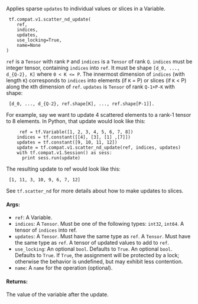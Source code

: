 Applies sparse `updates` to individual values or slices in a Variable.

```
 tf.compat.v1.scatter_nd_update(
    ref,
    indices,
    updates,
    use_locking=True,
    name=None
)
```
`ref` is a `Tensor` with rank `P` and `indices` is a `Tensor` of rank `Q`.
`indices` must be integer tensor, containing `indices` into `ref`. It must be shape `[d_0, ..., d_{Q-2}, K]` where `0 < K <= P`.
The innermost dimension of `indices` (with length `K`) corresponds to `indices` into elements (if `K` = P) or slices (if `K` < P) along the `K`th dimension of `ref`.
`updates` is `Tensor` of rank `Q-1+P-K` with shape:

```
 [d_0, ..., d_{Q-2}, ref.shape[K], ..., ref.shape[P-1]].
```
For example, say we want to update 4 scattered elements to a rank-1 tensor to 8 elements. In Python, that update would look like this:

```
     ref = tf.Variable([1, 2, 3, 4, 5, 6, 7, 8])
    indices = tf.constant([[4], [3], [1] ,[7]])
    updates = tf.constant([9, 10, 11, 12])
    update = tf.compat.v1.scatter_nd_update(ref, indices, updates)
    with tf.compat.v1.Session() as sess:
      print sess.run(update)
```
The resulting update to ref would look like this:

```
 [1, 11, 3, 10, 9, 6, 7, 12]
```
See `tf.scatter_nd` for more details about how to make updates to slices.
#### Args:
- `ref`: A Variable.
- `indices`: A `Tensor`. Must be one of the following types: `int32`, `int64`. A tensor of `indices` into ref.
- `updates`: A `Tensor`. Must have the same type as `ref`. A `Tensor`. Must have the same type as `ref`. A tensor of updated values to add to `ref`.
- `use_locking`: An optional `bool`. Defaults to `True`. An optional `bool`. Defaults to `True`. If `True`, the assignment will be protected by a lock; otherwise the behavior is undefined, but may exhibit less contention.
- `name`: A `name` for the operation (optional).
#### Returns:
The value of the variable after the update.
